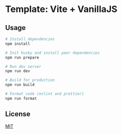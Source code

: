 <!-- Create a readme for a Template, that uses vite -->

# Template: Vite + VanillaJS

## Usage

```bash
# Install dependencies
npm install

# Init husky and install peer dependencies
npm run prepare

# Run dev server
npm run dev

# Build for production
npm run build

# Format code (eslint and prettier)
npm run format
```

## License

[MIT](./LICENSE)
